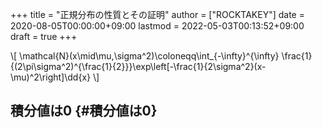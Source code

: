 +++
title = "正規分布の性質とその証明"
author = ["ROCKTAKEY"]
date = 2020-08-05T00:00:00+09:00
lastmod = 2022-05-03T00:13:52+09:00
draft = true
+++

\\[
\mathcal{N}(x\mid\mu,\sigma^2)\coloneqq\int\_{-\infty}^{\infty}
\frac{1}{(2\pi\sigma^2)^{\frac{1}{2}}}\exp\left[-\frac{1}{2\sigma^2}(x-\mu)^2\right]\dd{x}
\\]


## 積分値は0 {#積分値は0}
